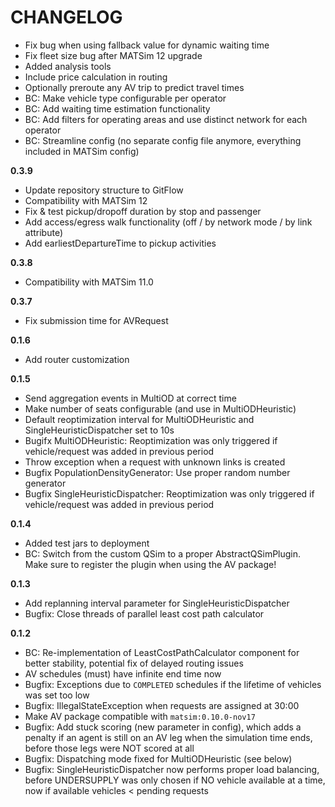 # CHANGELOG

- Fix bug when using fallback value for dynamic waiting time
- Fix fleet size bug after MATSim 12 upgrade
- Added analysis tools
- Include price calculation in routing
- Optionally preroute any AV trip to predict travel times
- BC: Make vehicle type configurable per operator
- BC: Add waiting time estimation functionality
- BC: Add filters for operating areas and use distinct network for each operator
- BC: Streamline config (no separate config file anymore, everything included in MATSim config)

**0.3.9**

- Update repository structure to GitFlow
- Compatibility with MATSim 12
- Fix & test pickup/dropoff duration by stop and passenger
- Add access/egress walk functionality (off / by network mode / by link attribute)
- Add earliestDepartureTime to pickup activities

**0.3.8**

- Compatibility with MATSim 11.0

**0.3.7**

- Fix submission time for AVRequest

**0.1.6**

- Add router customization

**0.1.5**

- Send aggregation events in MultiOD at correct time
- Make number of seats configurable (and use in MultiODHeuristic)
- Default reoptimization interval for MultiODHeuristic and SingleHeuristicDispatcher set to 10s
- Bugifx MultiODHeuristic: Reoptimization was only triggered if vehicle/request was added in previous period
- Throw exception when a request with unknown links is created
- Bugfix PopulationDensityGenerator: Use proper random number generator
- Bugfix SingleHeuristicDispatcher: Reoptimization was only triggered if vehicle/request was added in previous period

**0.1.4**

- Added test jars to deployment
- BC: Switch from the custom QSim to a proper AbstractQSimPlugin. Make sure to register the plugin when using the AV package!

**0.1.3**

- Add replanning interval parameter for SingleHeuristicDispatcher
- Bugfix: Close threads of parallel least cost path calculator

**0.1.2**

- BC: Re-implementation of LeastCostPathCalculator component for better stability, potential fix of delayed routing issues
- AV schedules (must) have infinite end time now
- Bugfix: Exceptions due to `COMPLETED` schedules if the lifetime of vehicles was set too low
- Bugfix: IllegalStateException when requests are assigned at 30:00
- Make AV package compatible with `matsim:0.10.0-nov17`
- Bugfix: Add stuck scoring (new parameter in config), which adds a penalty if an agent is still on an AV leg when the simulation time ends, before those legs were NOT scored at all
- Bugfix: Dispatching mode fixed for MultiODHeuristic (see below)
- Bugfix: SingleHeuristicDispatcher now performs proper load balancing, before UNDERSUPPLY was only chosen if NO vehicle
available at a time, now if available vehicles < pending requests
